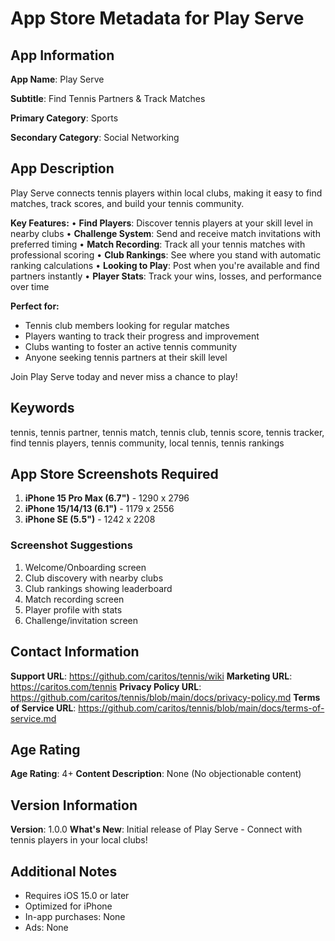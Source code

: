 # App Store Metadata for Play Serve

## App Information

**App Name**: Play Serve

**Subtitle**: Find Tennis Partners & Track Matches

**Primary Category**: Sports

**Secondary Category**: Social Networking

## App Description

Play Serve connects tennis players within local clubs, making it easy to find matches, track scores, and build your tennis community.

**Key Features:**
• **Find Players**: Discover tennis players at your skill level in nearby clubs
• **Challenge System**: Send and receive match invitations with preferred timing
• **Match Recording**: Track all your tennis matches with professional scoring
• **Club Rankings**: See where you stand with automatic ranking calculations
• **Looking to Play**: Post when you're available and find partners instantly
• **Player Stats**: Track your wins, losses, and performance over time

**Perfect for:**
- Tennis club members looking for regular matches
- Players wanting to track their progress and improvement
- Clubs wanting to foster an active tennis community
- Anyone seeking tennis partners at their skill level

Join Play Serve today and never miss a chance to play!

## Keywords

tennis, tennis partner, tennis match, tennis club, tennis score, tennis tracker, find tennis players, tennis community, local tennis, tennis rankings

## App Store Screenshots Required

1. **iPhone 15 Pro Max (6.7")** - 1290 x 2796
2. **iPhone 15/14/13 (6.1")** - 1179 x 2556
3. **iPhone SE (5.5")** - 1242 x 2208

### Screenshot Suggestions
1. Welcome/Onboarding screen
2. Club discovery with nearby clubs
3. Club rankings showing leaderboard
4. Match recording screen
5. Player profile with stats
6. Challenge/invitation screen

## Contact Information

**Support URL**: https://github.com/caritos/tennis/wiki
**Marketing URL**: https://caritos.com/tennis
**Privacy Policy URL**: https://github.com/caritos/tennis/blob/main/docs/privacy-policy.md
**Terms of Service URL**: https://github.com/caritos/tennis/blob/main/docs/terms-of-service.md

## Age Rating

**Age Rating**: 4+
**Content Description**: None (No objectionable content)

## Version Information

**Version**: 1.0.0
**What's New**: Initial release of Play Serve - Connect with tennis players in your local clubs!

## Additional Notes

- Requires iOS 15.0 or later
- Optimized for iPhone
- In-app purchases: None
- Ads: None